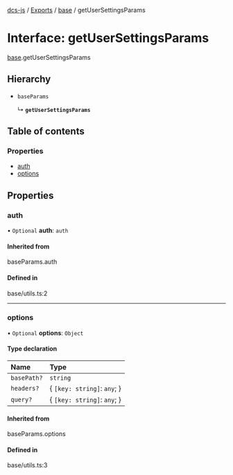 [dcs-js](../README.md) / [Exports](../modules.md) / [base](../modules/base.md) / getUserSettingsParams

# Interface: getUserSettingsParams

[base](../modules/base.md).getUserSettingsParams

## Hierarchy

- `baseParams`

  ↳ **`getUserSettingsParams`**

## Table of contents

### Properties

- [auth](base.getUserSettingsParams.md#auth)
- [options](base.getUserSettingsParams.md#options)

## Properties

### <a id="auth" name="auth"></a> auth

• `Optional` **auth**: `auth`

#### Inherited from

baseParams.auth

#### Defined in

base/utils.ts:2

___

### <a id="options" name="options"></a> options

• `Optional` **options**: `Object`

#### Type declaration

| Name | Type |
| :------ | :------ |
| `basePath?` | `string` |
| `headers?` | { `[key: string]`: `any`;  } |
| `query?` | { `[key: string]`: `any`;  } |

#### Inherited from

baseParams.options

#### Defined in

base/utils.ts:3

